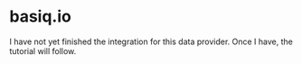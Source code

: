 # basiq.io

I have not yet finished the integration for this data provider. Once I have, the tutorial will follow.